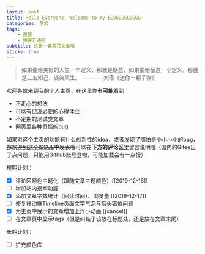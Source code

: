 ```yaml
---
layout: post
title: Hello Everyone, Welcome to my BLOGGGGGGGGG~
categories: 杂文
tags: 
    - 置顶
    - 博客开通啦
subtitle: 这是一篇置顶文章哦
sticky: true
---
```


> 如果要给美好的人生一个定义，那就是惬意，如果要给惬意一个定义，那就是三五知己，谈笑风生。 ————刘瑜《送你一颗子弹》

欢迎各位来到我的个人主页，在这里你**有可能**看到：

- 不走心的想法
- 可以有但没必要的心得体会
- 不定期的测试类文章
- 网页里各种奇怪的bug

如果对这个主页的功能有什么创新性的idea，或者发现了哪怕是小小小小的bug，~~都欢迎到[这个ISSUE](https://github.com/qiutongxue/qiutongxue.github.io/issues)中发表哦~~可以在**下方的评论区**里留言说明哦（国内的Gitee出了点问题，只能用Github账号登啦，可能加载会有一点慢）

短期计划：

- [x] 评论区颜色主题化（跟随文章主题颜色）[[2019-12-16]]
- [ ] 增加站内搜索功能
- [x] 添加文章字数统计（阅读时间）、浏览量 [[2019-12-17]]
- [ ] 修复移动端Timeline页面文字气泡与箭头错位问题
- [x] 为主页中展示的文章增加上浮小动画 [[cancel]]
- [ ] 在文章页中显示tags（但是纠结于该放在标题处，还是放在文章末尾）

长期计划：

- [ ] 扩充颜色库